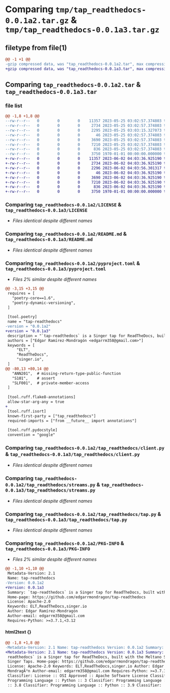 # Comparing `tmp/tap_readthedocs-0.0.1a2.tar.gz` & `tmp/tap_readthedocs-0.0.1a3.tar.gz`

## filetype from file(1)

```diff
@@ -1 +1 @@
-gzip compressed data, was "tap_readthedocs-0.0.1a2.tar", max compression
+gzip compressed data, was "tap_readthedocs-0.0.1a3.tar", max compression
```

## Comparing `tap_readthedocs-0.0.1a2.tar` & `tap_readthedocs-0.0.1a3.tar`

### file list

```diff
@@ -1,8 +1,8 @@
--rw-r--r--   0        0        0    11357 2023-05-25 03:02:57.374803 tap_readthedocs-0.0.1a2/LICENSE
--rw-r--r--   0        0        0     2734 2023-05-25 03:02:57.374803 tap_readthedocs-0.0.1a2/README.md
--rw-r--r--   0        0        0     2295 2023-05-25 03:03:15.327073 tap_readthedocs-0.0.1a2/pyproject.toml
--rw-r--r--   0        0        0       46 2023-05-25 03:02:57.374803 tap_readthedocs-0.0.1a2/tap_readthedocs/__init__.py
--rw-r--r--   0        0        0     3690 2023-05-25 03:02:57.374803 tap_readthedocs-0.0.1a2/tap_readthedocs/client.py
--rw-r--r--   0        0        0     7210 2023-05-25 03:02:57.374803 tap_readthedocs-0.0.1a2/tap_readthedocs/streams.py
--rw-r--r--   0        0        0      836 2023-05-25 03:02:57.374803 tap_readthedocs-0.0.1a2/tap_readthedocs/tap.py
--rw-r--r--   0        0        0     3750 1970-01-01 00:00:00.000000 tap_readthedocs-0.0.1a2/PKG-INFO
+-rw-r--r--   0        0        0    11357 2023-06-02 04:03:36.925190 tap_readthedocs-0.0.1a3/LICENSE
+-rw-r--r--   0        0        0     2734 2023-06-02 04:03:36.925190 tap_readthedocs-0.0.1a3/README.md
+-rw-r--r--   0        0        0     2296 2023-06-02 04:03:56.301317 tap_readthedocs-0.0.1a3/pyproject.toml
+-rw-r--r--   0        0        0       46 2023-06-02 04:03:36.925190 tap_readthedocs-0.0.1a3/tap_readthedocs/__init__.py
+-rw-r--r--   0        0        0     3690 2023-06-02 04:03:36.925190 tap_readthedocs-0.0.1a3/tap_readthedocs/client.py
+-rw-r--r--   0        0        0     7210 2023-06-02 04:03:36.925190 tap_readthedocs-0.0.1a3/tap_readthedocs/streams.py
+-rw-r--r--   0        0        0      836 2023-06-02 04:03:36.925190 tap_readthedocs-0.0.1a3/tap_readthedocs/tap.py
+-rw-r--r--   0        0        0     3750 1970-01-01 00:00:00.000000 tap_readthedocs-0.0.1a3/PKG-INFO
```

### Comparing `tap_readthedocs-0.0.1a2/LICENSE` & `tap_readthedocs-0.0.1a3/LICENSE`

 * *Files identical despite different names*

### Comparing `tap_readthedocs-0.0.1a2/README.md` & `tap_readthedocs-0.0.1a3/README.md`

 * *Files identical despite different names*

### Comparing `tap_readthedocs-0.0.1a2/pyproject.toml` & `tap_readthedocs-0.0.1a3/pyproject.toml`

 * *Files 2% similar despite different names*

```diff
@@ -3,15 +3,15 @@
 requires = [
   "poetry-core==1.6",
   "poetry-dynamic-versioning",
 ]
 
 [tool.poetry]
 name = "tap-readthedocs"
-version = "0.0.1a2"
+version = "0.0.1a3"
 description = "`tap-readthedocs` is a Singer tap for ReadTheDocs, built with the Meltano SDK for Singer Taps."
 authors = ["Edgar Ramírez-Mondragón <edgarrm358@gmail.com>"]
 keywords = [
     "ELT",
     "ReadTheDocs",
     "singer.io",
 ]
@@ -80,13 +80,14 @@
   "ANN201",  # missing-return-type-public-function
   "S101",    # assert
   "SLF001",  # private-member-access
 ]
 
 [tool.ruff.flake8-annotations]
 allow-star-arg-any = true
+
 [tool.ruff.isort]
 known-first-party = ["tap_readthedocs"]
 required-imports = ["from __future__ import annotations"]
 
 [tool.ruff.pydocstyle]
 convention = "google"
```

### Comparing `tap_readthedocs-0.0.1a2/tap_readthedocs/client.py` & `tap_readthedocs-0.0.1a3/tap_readthedocs/client.py`

 * *Files identical despite different names*

### Comparing `tap_readthedocs-0.0.1a2/tap_readthedocs/streams.py` & `tap_readthedocs-0.0.1a3/tap_readthedocs/streams.py`

 * *Files identical despite different names*

### Comparing `tap_readthedocs-0.0.1a2/tap_readthedocs/tap.py` & `tap_readthedocs-0.0.1a3/tap_readthedocs/tap.py`

 * *Files identical despite different names*

### Comparing `tap_readthedocs-0.0.1a2/PKG-INFO` & `tap_readthedocs-0.0.1a3/PKG-INFO`

 * *Files 2% similar despite different names*

```diff
@@ -1,10 +1,10 @@
 Metadata-Version: 2.1
 Name: tap-readthedocs
-Version: 0.0.1a2
+Version: 0.0.1a3
 Summary: `tap-readthedocs` is a Singer tap for ReadTheDocs, built with the Meltano SDK for Singer Taps.
 Home-page: https://github.com/edgarrmondragon/tap-readthedocs
 License: Apache-2.0
 Keywords: ELT,ReadTheDocs,singer.io
 Author: Edgar Ramírez-Mondragón
 Author-email: edgarrm358@gmail.com
 Requires-Python: >=3.7.1,<3.12
```

#### html2text {}

```diff
@@ -1,8 +1,8 @@
-Metadata-Version: 2.1 Name: tap-readthedocs Version: 0.0.1a2 Summary: `tap-
+Metadata-Version: 2.1 Name: tap-readthedocs Version: 0.0.1a3 Summary: `tap-
 readthedocs` is a Singer tap for ReadTheDocs, built with the Meltano SDK for
 Singer Taps. Home-page: https://github.com/edgarrmondragon/tap-readthedocs
 License: Apache-2.0 Keywords: ELT,ReadTheDocs,singer.io Author: Edgar RamÃ­rez-
 MondragÃ³n Author-email: edgarrm358@gmail.com Requires-Python: >=3.7.1,<3.12
 Classifier: License :: OSI Approved :: Apache Software License Classifier:
 Programming Language :: Python :: 3 Classifier: Programming Language :: Python
 :: 3.8 Classifier: Programming Language :: Python :: 3.9 Classifier:
```

